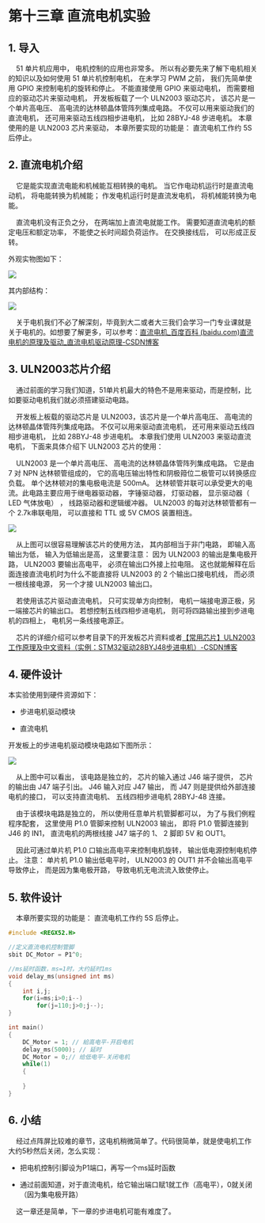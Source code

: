 # 第十三章 直流电机实验

## 1. 导入

    51 单片机应用中， 电机控制的应用也非常多。 所以有必要先来了解下电机相关的知识以及如何使用 51 单片机控制电机， 在未学习 PWM 之前， 我们先简单使用 GPIO 来控制电机的旋转和停止。 不能直接使用 GPIO 来驱动电机， 而需要相应的驱动芯片来驱动电机， 开发板板载了一个 ULN2003 驱动芯片， 该芯片是一个单片高电压、 高电流的达林顿晶体管阵列集成电路。 不仅可以用来驱动我们的直流电机， 还可用来驱动五线四相步进电机， 比如 28BYJ-48 步进电机。 本章使用的是 ULN2003 芯片来驱动， 本章所要实现的功能是： 直流电机工作约 5S 后停止。

## 2. 直流电机介绍

    它是能实现直流电能和机械能互相转换的电机。 当它作电动机运行时是直流电动机， 将电能转换为机械能； 作发电机运行时是直流发电机， 将机械能转换为电能。

    直流电机没有正负之分， 在两端加上直流电就能工作。 需要知道直流电机的额定电压和额定功率， 不能使之长时间超负荷运作。 在交换接线后， 可以形成正反转。

外观实物图如下：

![](https://img.picgo.net/2024/06/06/-2024-06-06-0901339ef99ec7aa67a69a.png)

其内部结构：

![](https://img.picgo.net/2024/06/06/-2024-06-06-090346bd928539bf37884f.png)

    关于电机我们不必了解深刻，毕竟到大二或者大三我们会学习一门专业课就是关于电机的。如想要了解更多，可以参考：[直流电机_百度百科 (baidu.com)](https://baike.baidu.com/item/%E7%9B%B4%E6%B5%81%E7%94%B5%E6%9C%BA/2404223)[直流电机的原理及驱动_直流电机驱动原理-CSDN博客](https://blog.csdn.net/qq_41262681/article/details/95319321)

## 3. ULN2003芯片介绍

    通过前面的学习我们知道，51单片机最大的特色不是用来驱动，而是控制，比如要驱动电机我们就必须搭建驱动电路。

    开发板上板载的驱动芯片是 ULN2003，该芯片是一个单片高电压、 高电流的达林顿晶体管阵列集成电路。 不仅可以用来驱动直流电机， 还可用来驱动五线四相步进电机， 比如 28BYJ-48 步进电机。 本章我们使用 ULN2003 来驱动直流电机， 下面来具体介绍下 ULN2003 芯片的使用：

    ULN2003 是一个单片高电压、 高电流的达林顿晶体管阵列集成电路。 它是由7 对 NPN 达林顿管组成的， 它的高电压输出特性和阴极箝位二极管可以转换感应负载。 单个达林顿对的集电极电流是 500mA。 达林顿管并联可以承受更大的电流。此电路主要应用于继电器驱动器， 字锤驱动器， 灯驱动器， 显示驱动器（ LED 气体放电） ， 线路驱动器和逻辑缓冲器。 ULN2003 的每对达林顿管都有一个 2.7k串联电阻， 可以直接和 TTL 或 5V CMOS 装置相连。

![](https://img.picgo.net/2024/06/06/-2024-06-06-091144c9f8a343277de098.png)

    从上图可以很容易理解该芯片的使用方法， 其内部相当于非门电路， 即输入高输出为低， 输入为低输出是高， 这里要注意： 因为 ULN2003 的输出是集电极开路， ULN2003 要输出高电平， 必须在输出口外接上拉电阻。 这也就能解释在后面连接直流电机时为什么不能直接将 ULN2003 的 2 个输出口接电机线， 而必须一根线接电源， 另一个才接 ULN2003 输出口。

    若使用该芯片驱动直流电机， 只可实现单方向控制， 电机一端接电源正极，另一端接芯片的输出口。 若想控制五线四相步进电机， 则可将四路输出接到步进电机的四相上， 电机另一条线接电源正。

    芯片的详细介绍可以参考目录下的开发板芯片资料或者[【常用芯片】ULN2003工作原理及中文资料（实例：STM32驱动28BYJ48步进电机）-CSDN博客](https://blog.csdn.net/qq_38410730/article/details/79787766)

## 4. 硬件设计

本实验使用到硬件资源如下： 

- 步进电机驱动模块

- 直流电机

开发板上的步进电机驱动模块电路如下图所示：

![](https://img.picgo.net/2024/06/06/-2024-06-06-0915463e55d97f34815487.png)

    从上图中可以看出， 该电路是独立的， 芯片的输入通过 J46 端子提供， 芯片的输出由 J47 端子引出。 J46 输入对应 J47 输出， 而 J47 则是提供给外部连接电机的接口， 可以支持直流电机、 五线四相步进电机 28BYJ-48 连接。

    由于该模块电路是独立的， 所以使用任意单片机管脚都可以， 为了与我们例程程序配套， 这里使用 P1.0 管脚来控制 ULN2003 输出， 即将 P1.0 管脚连接到J46 的 IN1， 直流电机的两根线接 J47 端子的 1、 2 脚即 5V 和 OUT1。

    因此可通过单片机 P1.0 口输出高电平来控制电机旋转， 输出低电源控制电机停止。 注意： 单片机 P1.0 输出低电平时， ULN2003 的 OUT1 并不会输出高电平导致停止， 而是因为集电极开路， 导致电机无电流流入致使停止。

## 5. 软件设计

    本章所要实现的功能是： 直流电机工作约 5S 后停止。

```c
#include <REGX52.H>

//定义直流电机控制管脚
sbit DC_Motor = P1^0;

//ms延时函数，ms=1时，大约延时1ms
void delay_ms(unsigned int ms)
{
	int i,j;
	for(i=ms;i>0;i--)
		for(j=110;j>0;j--);
}

int main()
{	
	DC_Motor = 1; // 給高电平-开启电机
	delay_ms(5000); // 延时
	DC_Motor = 0;// 给低电平-关闭电机
	while(1)
	{			
								
	}		
}
```

## 6. 小结

    经过点阵屏比较难的章节，这电机稍微简单了。代码很简单，就是使电机工作大约5秒然后关闭，怎么实现：

- 把电机控制引脚设为P1端口，再写一个ms延时函数

- 通过前面知道，对于直流电机，给它输出端口赋1就工作（高电平），0就关闭（因为集电极开路）

    这一章还是简单，下一章的步进电机可能有难度了。
